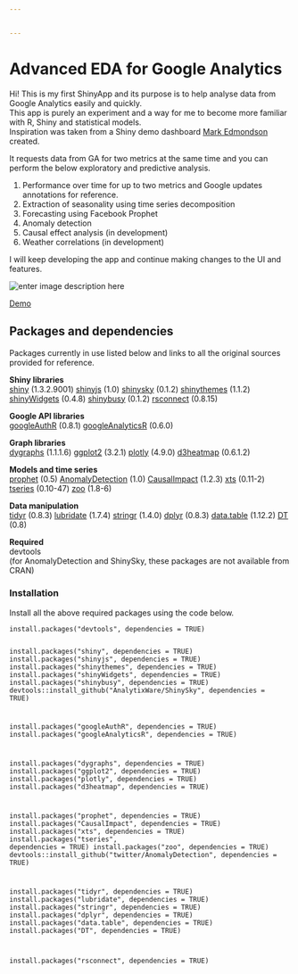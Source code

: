 ```yaml
---


---
```


<h1 id="advanced-eda-for-google-analytics">Advanced EDA for Google Analytics</h1>
<p>Hi! This is my first ShinyApp and its purpose is to help analyse data from Google Analytics easily and quickly.<br>
This app is purely an experiment and a way for me to become more familiar with R, Shiny and statistical models.<br>
Inspiration was taken from a Shiny demo dashboard <a href="https://github.com/MarkEdmondson1234">Mark Edmondson</a> created.</p>
<p>It requests data from GA for two metrics at the same time and you can perform the below exploratory and predictive analysis.</p>
<ol>
<li>Performance over time for up to two metrics and Google updates annotations for reference.</li>
<li>Extraction of seasonality using time series decomposition</li>
<li>Forecasting using Facebook Prophet</li>
<li>Anomaly detection</li>
<li>Causal effect analysis (in development)</li>
<li>Weather correlations (in development)</li>
</ol>
<p>I will keep developing the app and continue making changes to the UI and features.</p>
<p><img src="https://lh3.googleusercontent.com/3OXPPsYZeviYKZwUt_ktvN3kpN-7HW-RMOSqvdVEGzZtUagIAyuYnttbDyRPqYbGIxWHC7BmfbiW" alt="enter image description here"></p>
<p><a href="https://karapalidis.com/advanced-eda/">Demo</a></p>
<h2 id="packages-and-dependencies">Packages and dependencies</h2>
<p>Packages currently in use listed below and links to all the original sources provided for reference.</p>
<p><strong>Shiny libraries</strong><br>
<a href="https://github.com/rstudio/shiny">shiny</a> (1.3.2.9001) <a href="https://github.com/daattali/shinyjs">shinyjs</a> (1.0) <a href="https://github.com/AnalytixWare/ShinySky">shinysky</a> (0.1.2) <a href="https://github.com/rstudio/shinythemes">shinythemes</a> (1.1.2) <a href="https://github.com/dreamRs/shinyWidgets">shinyWidgets</a> (0.4.8) <a href="https://github.com/dreamRs/shinybusy">shinybusy</a> (0.1.2) <a href="https://github.com/rstudio/rsconnect">rsconnect</a> (0.8.15)</p>
<p><strong>Google API libraries</strong><br>
<a href="https://code.markedmondson.me/googleAuthR/">googleAuthR</a> (0.8.1) <a href="https://code.markedmondson.me/googleAnalyticsR/">googleAnalyticsR</a> (0.6.0)</p>
<p><strong>Graph libraries</strong><br>
<a href="https://github.com/rstudio/dygraphs">dygraphs</a> (1.1.1.6) <a href="https://cran.r-project.org/web/packages/ggplot2/index.html">ggplot2</a> (3.2.1) <a href="https://cran.r-project.org/web/packages/plotly/index.html">plotly</a> (4.9.0) <a href="https://github.com/rstudio/d3heatmap">d3heatmap</a> (0.6.1.2)</p>
<p><strong>Models and time series</strong><br>
<a href="https://facebook.github.io/prophet/">prophet</a> (0.5) <a href="https://github.com/twitter/AnomalyDetection">AnomalyDetection</a> (1.0) <a href="https://github.com/google/CausalImpact">CausalImpact</a> (1.2.3) <a href="https://cran.r-project.org/web/packages/xts/index.html">xts</a> (0.11-2) <a href="https://cran.r-project.org/web/packages/tseries/index.html">tseries</a> (0.10-47) <a href="https://cran.r-project.org/web/packages/zoo/index.html">zoo</a> (1.8-6)</p>
<p><strong>Data manipulation</strong><br>
<a href="https://uc-r.github.io/tidyr">tidyr</a> (0.8.3) <a href="https://cran.rstudio.com/web/packages/lubridate/lubridate.pdf">lubridate</a> (1.7.4) <a href="https://cran.r-project.org/web/packages/stringr/vignettes/stringr.html">stringr</a> (1.4.0) <a href="https://cran.r-project.org/web/packages/dplyr/vignettes/dplyr.html">dplyr</a> (0.8.3) <a href="https://cran.r-project.org/web/packages/data.table/vignettes/datatable-intro.html">data.table</a> (1.12.2) <a href="https://rstudio.github.io/DT/">DT</a> (0.8)</p>
<p><strong>Required</strong><br>
devtools<br>
(for AnomalyDetection and ShinySky, these packages are not available from CRAN)</p>
<h3 id="installation">Installation</h3>
<p>Install all the above required packages using the code below.</p>
<pre><code>install.packages("devtools", dependencies = TRUE)

install.packages("shiny", dependencies = TRUE)
install.packages("shinyjs", dependencies = TRUE)
install.packages("shinythemes", dependencies = TRUE)
install.packages("shinyWidgets", dependencies = TRUE)
install.packages("shinybusy", dependencies = TRUE)
devtools::install_github("AnalytixWare/ShinySky", dependencies = TRUE)

install.packages("googleAuthR", dependencies = TRUE)
install.packages("googleAnalyticsR", dependencies = TRUE)

install.packages("dygraphs", dependencies = TRUE)
install.packages("ggplot2", dependencies = TRUE)
install.packages("plotly", dependencies = TRUE)
install.packages("d3heatmap", dependencies = TRUE)

install.packages("prophet", dependencies = TRUE)
install.packages("CausalImpact", dependencies = TRUE)
install.packages("xts", dependencies = TRUE)
install.packages("tseries", dependencies = TRUE)
install.packages("zoo", dependencies = TRUE)
devtools::install_github("twitter/AnomalyDetection", dependencies = TRUE)

install.packages("tidyr", dependencies = TRUE)
install.packages("lubridate", dependencies = TRUE)
install.packages("stringr", dependencies = TRUE)
install.packages("dplyr", dependencies = TRUE)
install.packages("data.table", dependencies = TRUE)
install.packages("DT", dependencies = TRUE)

install.packages("rsconnect", dependencies = TRUE)
</code></pre>

